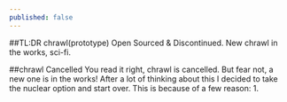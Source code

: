 ```yaml
---
published: false
---
```


##TL:DR
chrawl(prototype) Open Sourced & Discontinued.
New chrawl in the works, sci-fi.

<!--excerpt-->

##chrawl Cancelled
You read it right, chrawl is cancelled. But fear not, a new one is in the works! After a lot of thinking about this I decided to take the nuclear option and start over. This is because of a few reason:
1. 